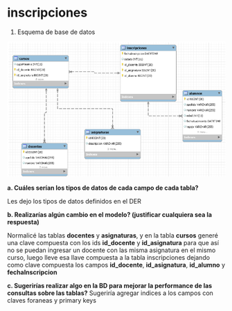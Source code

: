 # inscripciones

1. Esquema de base de datos

![alt text](https://github.com/jpcastro087/inscripciones/blob/master/DER.png)

<b>a. Cuáles serían los tipos de datos de cada campo de cada tabla?</b>

Les dejo los tipos de datos definidos en el DER

<b>b. Realizarías algún cambio en el modelo? (justificar cualquiera sea la respuesta)</b>

Normalicé las tablas <b>docentes</b> y <b>asignaturas</b>, y en la tabla <b>cursos</b> generé una clave compuesta con los ids <b>id_docente</b> y <b>id_asignatura</b> para que así no se puedan ingresar un docente con las misma asignatura en el mismo curso, luego lleve esa llave compuesta a la tabla inscripciones dejando como clave compuesta los campos <b>id_docente</b>, <b>id_asignatura</b>, <b>id_alumno</b> y <b>fechaInscripcion</b>

<b>c. Sugerirías realizar algo en la BD para mejorar la performance de las consultas sobre las tablas?</b>
Sugeriría agregar indices a los campos con claves foraneas y primary keys
